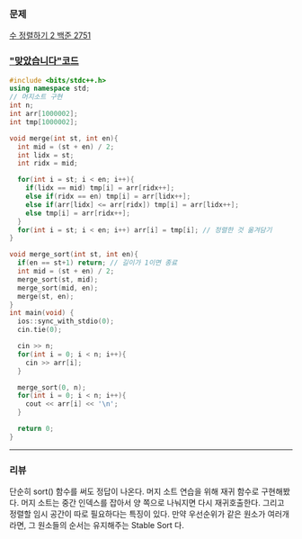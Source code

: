### 문제 

[수 정렬하기 2 백준 2751](https://www.acmicpc.net/problem/2751)



### ["맞았습니다"코드](http://boj.kr/d85703751fd94329aafd73e5186a5879) 

```c++
#include <bits/stdc++.h>
using namespace std;
// 머지소트 구현 
int n;
int arr[1000002];
int tmp[1000002];

void merge(int st, int en){
  int mid = (st + en) / 2;
  int lidx = st;
  int ridx = mid;

  for(int i = st; i < en; i++){
    if(lidx == mid) tmp[i] = arr[ridx++];
    else if(ridx == en) tmp[i] = arr[lidx++];
    else if(arr[lidx] <= arr[ridx]) tmp[i] = arr[lidx++];
    else tmp[i] = arr[ridx++];
  }
  for(int i = st; i < en; i++) arr[i] = tmp[i]; // 정렬한 것 옮겨담기
}

void merge_sort(int st, int en){
  if(en == st+1) return; // 길이가 1이면 종료
  int mid = (st + en) / 2;
  merge_sort(st, mid);
  merge_sort(mid, en);
  merge(st, en);
}
int main(void) {
  ios::sync_with_stdio(0);
  cin.tie(0);

  cin >> n;
  for(int i = 0; i < n; i++){
    cin >> arr[i];
  }

  merge_sort(0, n);
  for(int i = 0; i < n; i++){
    cout << arr[i] << '\n';
  }

  return 0;
}
```


------



### 리뷰
단순히 sort() 함수를 써도 정답이 나온다. 
머지 소트 연습을 위해 재귀 함수로 구현해봤다. 
머지 소트는 중간 인덱스를 잡아서 양 쪽으로 나눠지면 다시 재귀호출한다. 
그리고 정렬할 임시 공간이 따로 필요하다는 특징이 있다. 
만약 우선순위가 같은 원소가 여러개라면, 그 원소들의 순서는 유지해주는 Stable Sort 다. 